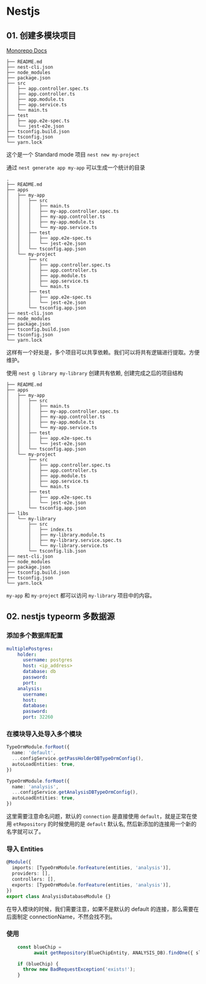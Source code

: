 # Nestjs 



## 01. 创建多模块项目

[Monorepo Docs](https://docs.nestjs.com/cli/monorepo)



```shell
├── README.md
├── nest-cli.json
├── node_modules
├── package.json
├── src
│   ├── app.controller.spec.ts
│   ├── app.controller.ts
│   ├── app.module.ts
│   ├── app.service.ts
│   └── main.ts
├── test
│   ├── app.e2e-spec.ts
│   └── jest-e2e.json
├── tsconfig.build.json
├── tsconfig.json
└── yarn.lock
```

这个是一个 Standard mode 项目 `nest new my-project`



通过 `nest generate app my-app` 可以生成一个统计的目录

```shell
.
├── README.md
├── apps
│   ├── my-app
│   │   ├── src
│   │   │   ├── main.ts
│   │   │   ├── my-app.controller.spec.ts
│   │   │   ├── my-app.controller.ts
│   │   │   ├── my-app.module.ts
│   │   │   └── my-app.service.ts
│   │   ├── test
│   │   │   ├── app.e2e-spec.ts
│   │   │   └── jest-e2e.json
│   │   └── tsconfig.app.json
│   └── my-project
│       ├── src
│       │   ├── app.controller.spec.ts
│       │   ├── app.controller.ts
│       │   ├── app.module.ts
│       │   ├── app.service.ts
│       │   └── main.ts
│       ├── test
│       │   ├── app.e2e-spec.ts
│       │   └── jest-e2e.json
│       └── tsconfig.app.json
├── nest-cli.json
├── node_modules
├── package.json
├── tsconfig.build.json
├── tsconfig.json
└── yarn.lock
```



这样有一个好处是，多个项目可以共享依赖。我们可以将共有逻辑进行提取。方便维护。



使用 `nest g library my-library` 创建共有依赖, 创建完成之后的项目结构

```shell
├── README.md
├── apps
│   ├── my-app
│   │   ├── src
│   │   │   ├── main.ts
│   │   │   ├── my-app.controller.spec.ts
│   │   │   ├── my-app.controller.ts
│   │   │   ├── my-app.module.ts
│   │   │   └── my-app.service.ts
│   │   ├── test
│   │   │   ├── app.e2e-spec.ts
│   │   │   └── jest-e2e.json
│   │   └── tsconfig.app.json
│   └── my-project
│       ├── src
│       │   ├── app.controller.spec.ts
│       │   ├── app.controller.ts
│       │   ├── app.module.ts
│       │   ├── app.service.ts
│       │   └── main.ts
│       ├── test
│       │   ├── app.e2e-spec.ts
│       │   └── jest-e2e.json
│       └── tsconfig.app.json
├── libs
│   └── my-library
│       ├── src
│       │   ├── index.ts
│       │   ├── my-library.module.ts
│       │   ├── my-library.service.spec.ts
│       │   └── my-library.service.ts
│       └── tsconfig.lib.json
├── nest-cli.json
├── node_modules
├── package.json
├── tsconfig.build.json
├── tsconfig.json
└── yarn.lock
```

`my-app` 和 `my-project` 都可以访问 `my-library` 项目中的内容。

 

## 02. nestjs typeorm 多数据源

### 添加多个数据库配置

```yaml
multiplePostgres:
    holder:
      username: postgres
      host: <ip_address>
      database: db
      password: 
      port: 
    analysis:
      username: 
      host: 
      database: 
      password: 
      port: 32260
```



### 在模块导入处导入多个模块

```ts
TypeOrmModule.forRoot({
  name: 'default',
  ...configService.getPassHolderDBTypeOrmConfig(),
  autoLoadEntities: true,
})

TypeOrmModule.forRoot({
  name: 'analysis',
  ...configService.getAnalysisDBTypeOrmConfig(),
  autoLoadEntities: true,
})
```

这里需要注意命名问题，默认的 `connection` 是直接使用 `default`，就是正常在使用 `etRepository` 的时候使用的是 `default` 默认名, 然后新添加的连接用一个新的名字就可以了。



### 导入 Entities

```ts
@Module({
  imports: [TypeOrmModule.forFeature(entities, 'analysis')],
  providers: [],
  controllers: [],
  exports: [TypeOrmModule.forFeature(entities, 'analysis')],
})
export class AnalysisDatabaseModule {}
```

在导入模块的时候，我们需要注意，如果不是默认的 default 的连接，那么需要在后面制定 connectionName，不然会找不到。



### 使用

```ts
    const blueChip = 
          await getRepository(BlueChipEntity, ANALYSIS_DB).findOne({ slug: symbol });

    if (blueChip) {
      throw new BadRequestException('exists!');
    }

```



